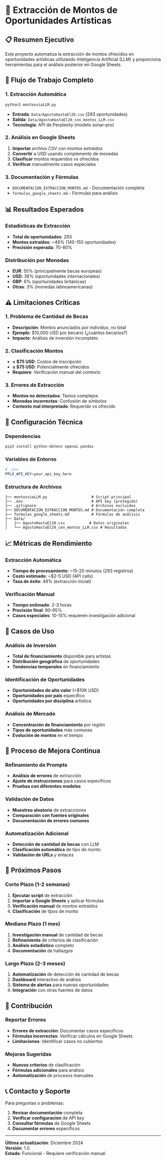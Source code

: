 # 🎯 Extracción de Montos de Oportunidades Artísticas

## 📋 **Resumen Ejecutivo**

Este proyecto automatiza la extracción de montos ofrecidos en oportunidades artísticas utilizando Inteligencia Artificial (LLM) y proporciona herramientas para el análisis posterior en Google Sheets.

## 🚀 **Flujo de Trabajo Completo**

### **1. Extracción Automática**
```bash
python3 montosviaLLM.py
```
- **Entrada**: `Data/AgostoHastaEl20.csv` (293 oportunidades)
- **Salida**: `Data/AgostoHastaEl20_con_montos_LLM.csv`
- **Tecnología**: API de Perplexity (modelo sonar-pro)

### **2. Análisis en Google Sheets**
1. **Importar** archivo CSV con montos extraídos
2. **Convertir** a USD usando complemento de monedas
3. **Clasificar** montos requeridos vs ofrecidos
4. **Verificar** manualmente casos especiales

### **3. Documentación y Fórmulas**
- `DOCUMENTACION_EXTRACCION_MONTOS.md` - Documentación completa
- `formulas_google_sheets.md` - Fórmulas para análisis

## 📊 **Resultados Esperados**

### **Estadísticas de Extracción**
- **Total de oportunidades**: 293
- **Montos extraídos**: ~48% (140-150 oportunidades)
- **Precisión esperada**: 70-80%

### **Distribución por Monedas**
- **EUR**: 55% (principalmente becas europeas)
- **USD**: 36% (oportunidades internacionales)
- **GBP**: 6% (oportunidades británicas)
- **Otras**: 3% (monedas latinoamericanas)

## ⚠️ **Limitaciones Críticas**

### **1. Problema de Cantidad de Becas**
- **Descripción**: Montos anunciados por individuo, no total
- **Ejemplo**: $10,000 USD por becario (¿cuántos becarios?)
- **Impacto**: Análisis de inversión incompleto

### **2. Clasificación Montos**
- **< $75 USD**: Costos de inscripción
- **≥ $75 USD**: Potencialmente ofrecidos
- **Requiere**: Verificación manual del contexto

### **3. Errores de Extracción**
- **Montos no detectados**: Textos complejos
- **Monedas incorrectas**: Confusión de símbolos
- **Contexto mal interpretado**: Requerido vs ofrecido

## 🔧 **Configuración Técnica**

### **Dependencias**
```bash
pip3 install python-dotenv openai pandas
```

### **Variables de Entorno**
```bash
# .env
PPLX_API_KEY=your_api_key_here
```

### **Estructura de Archivos**
```
├── montosviaLLM.py                    # Script principal
├── .env                               # API key (protegido)
├── .gitignore                         # Archivos excluidos
├── DOCUMENTACION_EXTRACCION_MONTOS.md # Documentación completa
├── formulas_google_sheets.md          # Fórmulas de análisis
├── Data/
│   ├── AgostoHastaEl20.csv           # Datos originales
│   └── AgostoHastaEl20_con_montos_LLM.csv # Resultados
```

## 📈 **Métricas de Rendimiento**

### **Extracción Automática**
- **Tiempo de procesamiento**: ~15-20 minutos (293 registros)
- **Costo estimado**: ~$2-5 USD (API calls)
- **Tasa de éxito**: 48% (extracción inicial)

### **Verificación Manual**
- **Tiempo estimado**: 2-3 horas
- **Precisión final**: 90-95%
- **Casos especiales**: 10-15% requieren investigación adicional

## 🎯 **Casos de Uso**

### **Análisis de Inversión**
- **Total de financiamiento** disponible para artistas
- **Distribución geográfica** de oportunidades
- **Tendencias temporales** en financiamiento

### **Identificación de Oportunidades**
- **Oportunidades de alto valor** (>$10K USD)
- **Oportunidades por país** específico
- **Oportunidades por disciplina** artística

### **Análisis de Mercado**
- **Concentración de financiamiento** por región
- **Tipos de oportunidades** más comunes
- **Evolución de montos** en el tiempo

## 🔄 **Proceso de Mejora Continua**

### **Refinamiento de Prompts**
- **Análisis de errores** de extracción
- **Ajuste de instrucciones** para casos específicos
- **Pruebas con diferentes modelos**

### **Validación de Datos**
- **Muestreo aleatorio** de extracciones
- **Comparación con fuentes originales**
- **Documentación de errores comunes**

### **Automatización Adicional**
- **Detección de cantidad de becas** con LLM
- **Clasificación automática** de tipo de monto
- **Validación de URLs** y enlaces

## 📝 **Próximos Pasos**

### **Corto Plazo (1-2 semanas)**
1. **Ejecutar script** de extracción
2. **Importar a Google Sheets** y aplicar fórmulas
3. **Verificación manual** de montos extraídos
4. **Clasificación** de tipos de monto

### **Mediano Plazo (1 mes)**
1. **Investigación manual** de cantidad de becas
2. **Refinamiento** de criterios de clasificación
3. **Análisis estadístico** completo
4. **Documentación** de hallazgos

### **Largo Plazo (2-3 meses)**
1. **Automatización** de detección de cantidad de becas
2. **Dashboard** interactivo de análisis
3. **Sistema de alertas** para nuevas oportunidades
4. **Integración** con otras fuentes de datos

## 🤝 **Contribución**

### **Reportar Errores**
- **Errores de extracción**: Documentar casos específicos
- **Fórmulas incorrectas**: Verificar cálculos en Google Sheets
- **Limitaciones**: Identificar casos no cubiertos

### **Mejoras Sugeridas**
- **Nuevos criterios** de clasificación
- **Fórmulas adicionales** para análisis
- **Automatización** de procesos manuales

## 📞 **Contacto y Soporte**

Para preguntas o problemas:
1. **Revisar documentación** completa
2. **Verificar configuración** de API key
3. **Consultar fórmulas** de Google Sheets
4. **Documentar errores** específicos

---

**Última actualización**: Diciembre 2024  
**Versión**: 1.0  
**Estado**: Funcional - Requiere verificación manual
